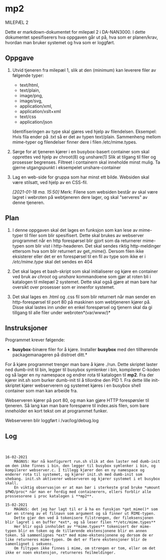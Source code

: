 # mp2

MILEPÆL 2

Dette er markdown-dokumentet for milepæl 2 i DA-NAN3000. I dette dokumentet spesifiserers hva oppgaven går ut på, hva som er planen/krav, hvordan man bruker systemet og hva som er loggført.



## Oppgave
1. 	Utvid tjeneren fra milepæl 1, slik at den (minimum) kan leverere filer av følgende typer:

	* text/html,
	* text/plain,
	* image/png,
	* image/svg,
	* application/xml,
	* application/xslt+xml
	* text/css
	* application/json

	Identifiseringen av type skal gjøres ved hjelp av filendelsen. Eksempel: Hvis fila ender på .txt så er det av typen text/plain. Sammenheng mellom mime-typer og filendelser finner dere i filen /etc/mime.types.

2. 	Sørge for at tjeneren kjører i en busybox-basert container som skal opprettes ved hjelp av chroot(8) og unshare(1) Slik at tilgang til filer og prosesser begrenses.
	Filtreet i containern skal inneholde minst mulig. 
Ta gjerne utgangspunkt i eksempelet unshare-container

3.	Lag en web-side for gruppa som har minst ett bilde. Websiden skal være stilsatt, ved hjelp av en CSS-fil.

	*[2021-01-18 ma. 15:50]* Merk: Filene som websiden består av skal være lagret i webroten på webtjeneren dere lager, og skal "serveres" av denne tjeneren.


## Plan
1. 	I denne oppgaven skal det lages en funksjon som kan lese av mime-typer til filer som blir spesifisert. Dette skal brukes av webserver programmet når en http forespørsel blir gjort som da returnerer mime-typen som blir vist i http-headeren. Det skal sendes riktig http-meldinger ettersom hva som blir returnert av get_mime(). Dersom filen ikke eksisterer eller det er en forespørsel til en fil av type som ikke er i */etc/mime.type* skal det sendes en 404

2. 	Det skal lages et bash-skript som skal initialiserer og kjøre en container ved bruk av *chroot* og *unshare* kommandoene som gjør at roten bli i katalogen til milepæl 2 systemet. Dette skal også gjøre at man bare har oversikt over prosesser som er innenfor systemet.

3. 	Det skal lages en .html og .css fil som blir returnert når man sender en http-forespørsel til port 80 på maskinen som webtjeneren kjører på. Disse skal lastes inn under en enkel forespørsel og tjenern skal da gi tillgang til alle filer under webroten*(var/www/)*

## Instruksjoner

Programmet krever følgende:

*	**busybox**-binære filer for å kjøre. Installer **busybox** med den tillhørende packagemanageren på distroet ditt.*

For å kjøre programmet trenger man bare å kjøre ./run. Dette skriptet laster ned dumb-init til bin, legger til busybox symlenker i bin, kompilerer C-koden og så lager en ny namespace og endrer rota til katalogen til **mp2**. Fra der kjører init.sh som burker dumb-init til å tillordne den PID 1. Fra dette lille init-skriptet kjører webserverern og systemet kjøres i en busybox shell container som man kan arbeide fra.

Webserveren kjører på port 80, og man kan gjøre HTTP forespørsler til tjeneren. Så lang kan man bare forespørre til index.asis filen, som bare inneholder en kort tekst om at programmet funker.

Webserveren blir loggført i /var/log/debug.log

## Log
<br>

	16-02-2021
		MAGNUS: Har nå konfigurert run.sh slik at den laster ned dumb-init om den ikke finnes i bin, den legger til busybox symlenker i bin, og kompilerer webserver.c. I tillegg kjører den en ny namespace og enderer rota til systemet, og kjører init.sh med dumb-init som shebang. init.sh aktiverer webserveren og kjører systemet i et busybox skall.
		En viktig observasjon er at man bør i sterkeste grad bruke *umount $PWD/proc* når man er ferdig med containerern, ellers forblir alle prossesorene i proc katalogen i **mp2**.

	15-02-2021
		MAGNUS: det jeg har lagt til er å ha en funskjon *get_mime()* som tar en streng av et filnavn som argument og så finner ut MIME-typen.
		Dette gjør den ved å tokenisere filstrengen, der fileksensjonen blir lagret i en buffer *ext*, og så leser filen **/etc/mime.types**
		Her blir også innholdet av **mime.types** tokenisert der mime-typen blir en token og de tillørende ekstensjonene blir en annen token. Så sammenlignes *ext* med mime-ekstensjonene og dersom de er like returneres mime-typen. Om det er flere ekstensjoner blir de samenlignet i sekvens.
		Om filtypen ikke finnes i mime, om strengen er tom, eller om det ikke er noen ekstensjon, returneres feilmeldinger.